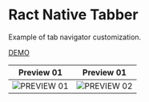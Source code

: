 # Ract Native Tabber

Example of tab navigator customization.

[DEMO](https://exp.host/@melnyk/clipped-tabbar)

| Preview 01 | Preview 01 |
| --- | --- |
| ![PREVIEW 01](./Screen_Shot_01.png?raw=true) | ![PREVIEW 02](./Screen_Shot_02.png?raw=true) |
